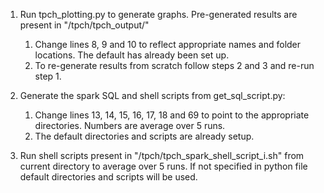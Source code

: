 1. Run tpch_plotting.py to generate graphs. Pre-generated results are present in "/tpch/tpch_output/" 
	1. Change lines 8, 9 and 10 to reflect appropriate names and folder locations. The default has already been set up.
	2. To re-generate results from scratch follow steps 2 and 3 and re-run step 1.

2. Generate the spark SQL and shell scripts from get_sql_script.py:
	1. Change lines 13, 14, 15, 16, 17, 18 and 69 to point to the appropriate directories. Numbers are average over 5 runs. 
	2. The default directories and scripts are already setup. 

3. Run shell scripts present in "/tpch/tpch_spark_shell_script_i.sh" from current directory to average over 5 runs. If not specified in python file default directories and scripts will be used.
